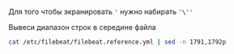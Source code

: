 Для того чтобы экранировать `'` нужно набирать `'\''`     

Вывеси диапазон строк в середине файла  
```bash
cat /etc/filebeat/filebeat.reference.yml | sed -n 1791,1792p
```
